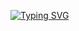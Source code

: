 [![Typing SVG](https://readme-typing-svg.demolab.com?font=Fira+Code&duration=1800&pause=1000&color=289DFF&width=435&lines=Hi+there!+%F0%9F%91%8B;My+name+is+Youssef)](https://git.io/typing-svg)
<!--



**YC-ARCH1/YC-ARCH1** is a ✨ _special_ ✨ repository because its `README.md` (this file) appears on your GitHub profile.

Here are some ideas to get you started:

- 🔭 I’m currently working on ...
- 🌱 I’m currently learning ...
- 👯 I’m looking to collaborate on ...
- 🤔 I’m looking for help with ...
- 💬 Ask me about ...
- 📫 How to reach me: ...
- 😄 Pronouns: ...
- ⚡ Fun fact: ...
-->
